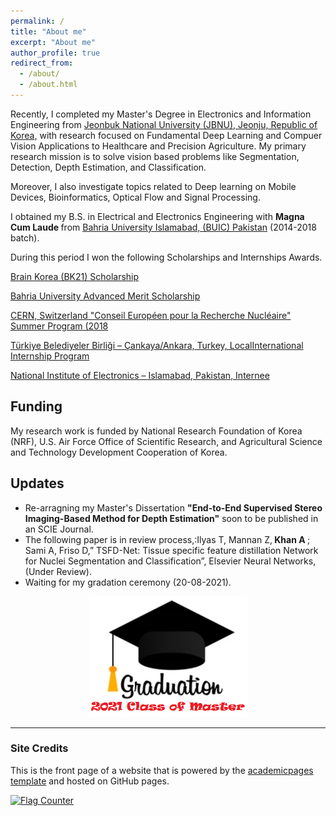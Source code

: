 ```yaml
---
permalink: /
title: "About me"
excerpt: "About me"
author_profile: true
redirect_from: 
  - /about/
  - /about.html
---
```


Recently, I completed my Master's Degree in Electronics and Information Engineering from [Jeonbuk National University (JBNU), Jeonju, Republic of Korea,](https://www.jbnu.ac.kr/kor/) with research focused on Fundamental Deep Learning and Compuer Vision Applications to Healthcare and Precision Agriculture.
My primary research mission is to solve vision based problems like Segmentation, Detection, Depth Estimation, and Classification. 

Moreover, I also investigate topics related to Deep learning on Mobile Devices, Bioinformatics, Optical Flow and Signal Processing.

I obtained my B.S. in Electrical and Electronics Engineering with <b> Magna Cum Laude </b> from [Bahria University Islamabad, (BUIC) Pakistan](https://www.bahria.edu.pk/) (2014-2018 batch). 

During this period I won the following Scholarships and Internships Awards.

[Brain Korea (BK21) Scholarship](https://int.korea.edu/kuis/grad/bk21.do)

[Bahria University Advanced Merit Scholarship](https://www.bahria.edu.pk/buic/ees/scholarships/)

[CERN, Switzerland "Conseil Européen pour la Recherche Nucléaire" Summer Program (2018](https://home.cern/summer-student-programme)

[Türkiye Belediyeler Birliği – Çankaya/Ankara, Turkey, LocalInternational Internship Program](https://www.cankaya.bel.tr/pages/129/Turkiye-Belediyeler-Birligi--Union-of-Municipalities-of-Turkey-TBB/)

[National Institute of Electronics – Islamabad, Pakistan, Internee](http://www.nie.gov.pk/)




## Funding
My research work is funded by National Research Foundation of Korea (NRF), U.S. Air Force Office of Scientific Research, and Agricultural Science and Technology Development Cooperation of Korea.


## Updates
* Re-arragning my Master's Dissertation <b>"End-to-End Supervised Stereo Imaging-Based Method for Depth Estimation"</b> soon to be published in an SCIE Journal. 
* The following paper is in review process,:Ilyas T, Mannan Z,<b> Khan A </b>; Sami A, Friso D,” TSFD-Net: Tissue specific feature distillation Network for
  Nuclei Segmentation and Classification”, Elsevier Neural Networks, (Under Review).
* Waiting for my gradation ceremony (20-08-2021).
<center><img src="/images/projects/class.PNG"></center>

-------------------------


### Site Credits
This is the front page of a website that is powered by the [academicpages template](https://github.com/academicpages/academicpages.github.io) and hosted on GitHub pages. 

<a href="https://info.flagcounter.com/djR8"><img src="https://s01.flagcounter.com/map/djR8/size_l/txt_000000/border_CCCCCC/pageviews_0/viewers_0/flags_0/" alt="Flag Counter" border="0"></a>
